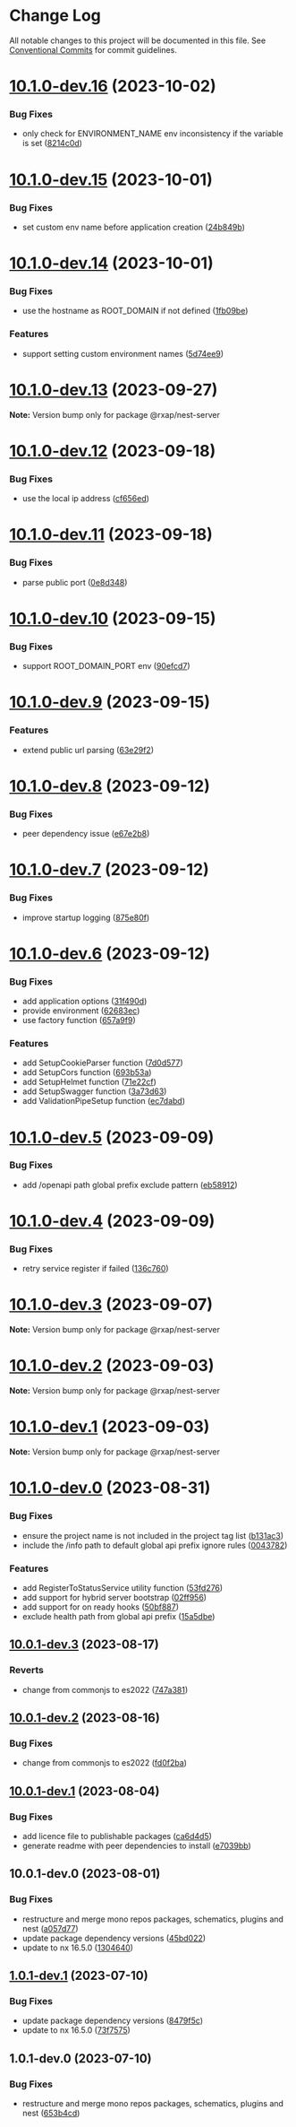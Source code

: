 # Change Log

All notable changes to this project will be documented in this file.
See [Conventional Commits](https://conventionalcommits.org) for commit guidelines.

# [10.1.0-dev.16](https://gitlab.com/rxap/packages/compare/@rxap/nest-server@10.1.0-dev.15...@rxap/nest-server@10.1.0-dev.16) (2023-10-02)

### Bug Fixes

- only check for ENVIRONMENT_NAME env inconsistency if the variable is set ([8214c0d](https://gitlab.com/rxap/packages/commit/8214c0d55aeacdda5ceab337ea3a9d188027a4e6))

# [10.1.0-dev.15](https://gitlab.com/rxap/packages/compare/@rxap/nest-server@10.1.0-dev.14...@rxap/nest-server@10.1.0-dev.15) (2023-10-01)

### Bug Fixes

- set custom env name before application creation ([24b849b](https://gitlab.com/rxap/packages/commit/24b849bf3744742caaba2871a370f94f665c1057))

# [10.1.0-dev.14](https://gitlab.com/rxap/packages/compare/@rxap/nest-server@10.1.0-dev.13...@rxap/nest-server@10.1.0-dev.14) (2023-10-01)

### Bug Fixes

- use the hostname as ROOT_DOMAIN if not defined ([1fb09be](https://gitlab.com/rxap/packages/commit/1fb09be583e9b3c0632abeda74634807bc0e470d))

### Features

- support setting custom environment names ([5d74ee9](https://gitlab.com/rxap/packages/commit/5d74ee966b26cd0c73b6197911dfb36a9275f147))

# [10.1.0-dev.13](https://gitlab.com/rxap/packages/compare/@rxap/nest-server@10.1.0-dev.12...@rxap/nest-server@10.1.0-dev.13) (2023-09-27)

**Note:** Version bump only for package @rxap/nest-server

# [10.1.0-dev.12](https://gitlab.com/rxap/packages/compare/@rxap/nest-server@10.1.0-dev.11...@rxap/nest-server@10.1.0-dev.12) (2023-09-18)

### Bug Fixes

- use the local ip address ([cf656ed](https://gitlab.com/rxap/packages/commit/cf656ed0d7d52c2047de609e1731438302777f98))

# [10.1.0-dev.11](https://gitlab.com/rxap/packages/compare/@rxap/nest-server@10.1.0-dev.10...@rxap/nest-server@10.1.0-dev.11) (2023-09-18)

### Bug Fixes

- parse public port ([0e8d348](https://gitlab.com/rxap/packages/commit/0e8d348cfdcd6e9d9ec3e62aedefcb348323991f))

# [10.1.0-dev.10](https://gitlab.com/rxap/packages/compare/@rxap/nest-server@10.1.0-dev.9...@rxap/nest-server@10.1.0-dev.10) (2023-09-15)

### Bug Fixes

- support ROOT_DOMAIN_PORT env ([90efcd7](https://gitlab.com/rxap/packages/commit/90efcd7def13eb914b938375ec40db6a62d2faac))

# [10.1.0-dev.9](https://gitlab.com/rxap/packages/compare/@rxap/nest-server@10.1.0-dev.8...@rxap/nest-server@10.1.0-dev.9) (2023-09-15)

### Features

- extend public url parsing ([63e29f2](https://gitlab.com/rxap/packages/commit/63e29f2675ab78ad30292182f278f3c0f08526fd))

# [10.1.0-dev.8](https://gitlab.com/rxap/packages/compare/@rxap/nest-server@10.1.0-dev.7...@rxap/nest-server@10.1.0-dev.8) (2023-09-12)

### Bug Fixes

- peer dependency issue ([e67e2b8](https://gitlab.com/rxap/packages/commit/e67e2b8eb884b598536d16c2c544a9ad9be5b53e))

# [10.1.0-dev.7](https://gitlab.com/rxap/packages/compare/@rxap/nest-server@10.1.0-dev.6...@rxap/nest-server@10.1.0-dev.7) (2023-09-12)

### Bug Fixes

- improve startup logging ([875e80f](https://gitlab.com/rxap/packages/commit/875e80fff7ec7e2413417b3cfef68054ffd55a4c))

# [10.1.0-dev.6](https://gitlab.com/rxap/packages/compare/@rxap/nest-server@10.1.0-dev.5...@rxap/nest-server@10.1.0-dev.6) (2023-09-12)

### Bug Fixes

- add application options ([31f490d](https://gitlab.com/rxap/packages/commit/31f490de262555b69367e72872620c9d1594e329))
- provide environment ([62683ec](https://gitlab.com/rxap/packages/commit/62683eca0824fc42a6545b05a2d56bd5b1922faf))
- use factory function ([657a9f9](https://gitlab.com/rxap/packages/commit/657a9f91150883aac098320aa421a8eb1f73f784))

### Features

- add SetupCookieParser function ([7d0d577](https://gitlab.com/rxap/packages/commit/7d0d577c926cda3ac586571ab2c659de1d6652bb))
- add SetupCors function ([693b53a](https://gitlab.com/rxap/packages/commit/693b53aef3bf402b2d8e11ff688ef154a4c7f93d))
- add SetupHelmet function ([71e22cf](https://gitlab.com/rxap/packages/commit/71e22cf52c2d4a68b75f40e9008d93b8246fedfe))
- add SetupSwagger function ([3a73d63](https://gitlab.com/rxap/packages/commit/3a73d63b8f53b5c20ad1735a9db83ba0a2d84d90))
- add ValidationPipeSetup function ([ec7dabd](https://gitlab.com/rxap/packages/commit/ec7dabd901a1ea208e2f8d3dff189ce6ee726398))

# [10.1.0-dev.5](https://gitlab.com/rxap/packages/compare/@rxap/nest-server@10.1.0-dev.4...@rxap/nest-server@10.1.0-dev.5) (2023-09-09)

### Bug Fixes

- add /openapi path global prefix exclude pattern ([eb58912](https://gitlab.com/rxap/packages/commit/eb5891270943b29273142ae5dde51ebe03e61f38))

# [10.1.0-dev.4](https://gitlab.com/rxap/packages/compare/@rxap/nest-server@10.1.0-dev.3...@rxap/nest-server@10.1.0-dev.4) (2023-09-09)

### Bug Fixes

- retry service register if failed ([136c760](https://gitlab.com/rxap/packages/commit/136c7600886717ab1c4bab99de55314ca695f4f0))

# [10.1.0-dev.3](https://gitlab.com/rxap/packages/compare/@rxap/nest-server@10.1.0-dev.2...@rxap/nest-server@10.1.0-dev.3) (2023-09-07)

**Note:** Version bump only for package @rxap/nest-server

# [10.1.0-dev.2](https://gitlab.com/rxap/packages/compare/@rxap/nest-server@10.1.0-dev.1...@rxap/nest-server@10.1.0-dev.2) (2023-09-03)

**Note:** Version bump only for package @rxap/nest-server

# [10.1.0-dev.1](https://gitlab.com/rxap/packages/compare/@rxap/nest-server@10.1.0-dev.0...@rxap/nest-server@10.1.0-dev.1) (2023-09-03)

**Note:** Version bump only for package @rxap/nest-server

# [10.1.0-dev.0](https://gitlab.com/rxap/packages/compare/@rxap/nest-server@10.0.1-dev.3...@rxap/nest-server@10.1.0-dev.0) (2023-08-31)

### Bug Fixes

- ensure the project name is not included in the project tag list ([b131ac3](https://gitlab.com/rxap/packages/commit/b131ac3bd92b3b8799d62f15bbd30a1997d7c753))
- include the /info path to default global api prefix ignore rules ([0043782](https://gitlab.com/rxap/packages/commit/0043782c27d6aa158314ef7cacd57bf110b07922))

### Features

- add RegisterToStatusService utility function ([53fd276](https://gitlab.com/rxap/packages/commit/53fd276c237dffd48a0793d99858456a9d8c5f05))
- add support for hybrid server bootstrap ([02ff956](https://gitlab.com/rxap/packages/commit/02ff956b10a508b5d0af3903d5f81cdd858c5da1))
- add support for on ready hooks ([50bf887](https://gitlab.com/rxap/packages/commit/50bf887c444951f4daf3871a3a30115e66aee0df))
- exclude health path from global api prefix ([15a5dbe](https://gitlab.com/rxap/packages/commit/15a5dbe4581e943bd7d0775fd87f8c2b0322cc02))

## [10.0.1-dev.3](https://gitlab.com/rxap/packages/compare/@rxap/nest-server@10.0.1-dev.2...@rxap/nest-server@10.0.1-dev.3) (2023-08-17)

### Reverts

- change from commonjs to es2022 ([747a381](https://gitlab.com/rxap/packages/commit/747a381a090f0a276cf363da61bb19ed0c9cb5b7))

## [10.0.1-dev.2](https://gitlab.com/rxap/packages/compare/@rxap/nest-server@10.0.1-dev.1...@rxap/nest-server@10.0.1-dev.2) (2023-08-16)

### Bug Fixes

- change from commonjs to es2022 ([fd0f2ba](https://gitlab.com/rxap/packages/commit/fd0f2bae24eae7c854e96f630076cd5598c30be6))

## [10.0.1-dev.1](https://gitlab.com/rxap/packages/compare/@rxap/nest-server@10.0.1-dev.0...@rxap/nest-server@10.0.1-dev.1) (2023-08-04)

### Bug Fixes

- add licence file to publishable packages ([ca6d4d5](https://gitlab.com/rxap/packages/commit/ca6d4d509a743b89bad5ed7ae935d3007231705a))
- generate readme with peer dependencies to install ([e7039bb](https://gitlab.com/rxap/packages/commit/e7039bb5e86ffeadfe7cc92d5fc71d32f8efb4fb))

## 10.0.1-dev.0 (2023-08-01)

### Bug Fixes

- restructure and merge mono repos packages, schematics, plugins and nest ([a057d77](https://gitlab.com/rxap/packages/commit/a057d77ca2acf9426a03a497da8532f8a2fe2c86))
- update package dependency versions ([45bd022](https://gitlab.com/rxap/packages/commit/45bd022d755c0c11f7d0bcc76d26b39928007941))
- update to nx 16.5.0 ([1304640](https://gitlab.com/rxap/packages/commit/1304640641e351aef07bc4a2eaff339fcce6ec99))

## [1.0.1-dev.1](https://gitlab.com/rxap/packages/compare/@rxap/nest-server@1.0.1-dev.0...@rxap/nest-server@1.0.1-dev.1) (2023-07-10)

### Bug Fixes

- update package dependency versions ([8479f5c](https://gitlab.com/rxap/packages/commit/8479f5c405a885cc0f300cec6156584e4c65d59c))
- update to nx 16.5.0 ([73f7575](https://gitlab.com/rxap/packages/commit/73f7575ba378b8b03d2a2646f1761c01b16a6e09))

## 1.0.1-dev.0 (2023-07-10)

### Bug Fixes

- restructure and merge mono repos packages, schematics, plugins and nest ([653b4cd](https://gitlab.com/rxap/packages/commit/653b4cd39fc92d322df9b3959651fea0aa6079da))

